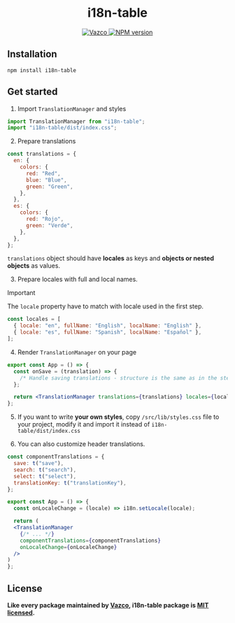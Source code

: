 <h1 align="center">i18n-table</h1>

<p align="center">
  <a href="https://vazco.eu">
    <img src="https://img.shields.io/badge/vazco-package-blue.svg" alt="Vazco">
  </a>
  <a href="https://npmjs.org/package/i18n-table">
    <img src="https://img.shields.io/npm/v/i18n-table.svg" alt="NPM version" />
  </a>
</p>

## Installation

```
npm install i18n-table
```

## Get started

1. Import `TranslationManager` and styles

```js
import TranslationManager from "i18n-table";
import "i18n-table/dist/index.css";
```

2. Prepare translations

```js
const translations = {
  en: {
    colors: {
      red: "Red",
      blue: "Blue",
      green: "Green",
    },
  },
  es: {
    colors: {
      red: "Rojo",
      green: "Verde",
    },
  },
};
```

`translations` object should have **locales** as keys and **objects or nested objects** as values.

3. Prepare locales with full and local names.

> [!IMPORTANT]
> The `locale` property have to match with locale used in the first step.

```js
const locales = [
  { locale: "en", fullName: "English", localName: "English" },
  { locale: "es", fullName: "Spanish", localName: "Español" },
];
```

4. Render `TranslationManager` on your page

```jsx
export const App = () => {
  const onSave = (translation) => {
    /* Handle saving translations - structure is the same as in the step 2. */
  };

  return <TranslationManager translations={translations} locales={locales} onSave={onSave} />;
};
```

5. If you want to write **your own styles**, copy `/src/lib/styles.css` file to your project, modify it and import it instead of `i18n-table/dist/index.css`

6. You can also customize header translations.

```jsx
const componentTranslations = {
  save: t("save"),
  search: t("search"),
  select: t("select"),
  translationKey: t("translationKey"),
};

export const App = () => {
  const onLocaleChange = (locale) => i18n.setLocale(locale);

  return (
  <TranslationManager
    {/* ... */}
    componentTranslations={componentTranslations}
    onLocaleChange={onLocaleChange}
  />
)
};
```

## License

**Like every package maintained by [Vazco](https://vazco.eu/), i18n-table package is [MIT licensed](https://github.com/vazco/i18n-table/blob/master/LICENSE).**

